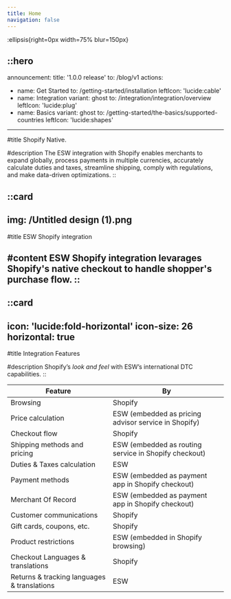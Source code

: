 ```yaml
---
title: Home
navigation: false
---
```


:ellipsis{right=0px width=75% blur=150px}

::hero
---
announcement:
  title: '1.0.0 release'
  to: /blog/v1
actions:
  - name: Get Started
    to: /getting-started/installation
    leftIcon: 'lucide:cable'
  - name: Integration
    variant: ghost
    to: /integration/integration/overview
    leftIcon: 'lucide:plug'
  - name: Basics
    variant: ghost
    to: /getting-started/the-basics/supported-countries
    leftIcon: 'lucide:shapes'
---

#title
Shopify Native.

#description
The ESW integration with Shopify enables merchants to expand globally, process payments in multiple currencies, accurately calculate duties and taxes, streamline shipping, comply with regulations, and make data-driven optimizations.
::

::card
---
img: /Untitled design (1).png
---
#title
ESW Shopify integration

#content
ESW Shopify integration levarages Shopify's native checkout to handle shopper's purchase flow.
::
---

::card
---
icon: 'lucide:fold-horizontal'
icon-size: 26
horizontal: true
---

#title
Integration Features

#description
Shopify’s *look and feel* with ESW’s international DTC capabilities.
::

<div class="overflow-x-auto rounded-md border shadow-sm border-border my-8 bg-background">
  <table class="min-w-full border-collapse">
    <thead>
      <tr>
        <th class="border-b border-border px-4 py-3 text-left text-sm font-semibold text-foreground">Feature</th>
        <th class="border-b border-border px-4 py-3 text-left text-sm font-semibold text-foreground">By</th>
      </tr>
    </thead>
    <tbody class="[&>tr:nth-child(even)]:bg-transparent">
      <tr>
        <td class="border-b border-border px-4 py-3 text-foreground">Browsing</td>
        <td class="border-b border-border px-4 py-3 text-foreground">Shopify</td>
      </tr>
      <tr>
        <td class="border-b border-border px-4 py-3 text-foreground">Price calculation</td>
        <td class="border-b border-border px-4 py-3 text-foreground">ESW (embedded as pricing advisor service in Shopify)</td>
      </tr>
      <tr>
        <td class="border-b border-border px-4 py-3 text-foreground">Checkout flow</td>
        <td class="border-b border-border px-4 py-3 text-foreground">Shopify</td>
      </tr>
      <tr>
        <td class="border-b border-border px-4 py-3 text-foreground">Shipping methods and pricing</td>
        <td class="border-b border-border px-4 py-3 text-foreground">ESW (embedded as routing service in Shopify checkout)</td>
      </tr>
      <tr>
        <td class="border-b border-border px-4 py-3 text-foreground">Duties &amp; Taxes calculation</td>
        <td class="border-b border-border px-4 py-3 text-foreground">ESW</td>
      </tr>
      <tr>
        <td class="border-b border-border px-4 py-3 text-foreground">Payment methods</td>
        <td class="border-b border-border px-4 py-3 text-foreground">ESW (embedded as payment app in Shopify checkout)</td>
      </tr>
      <tr>
        <td class="border-b border-border px-4 py-3 text-foreground">Merchant Of Record</td>
        <td class="border-b border-border px-4 py-3 text-foreground">ESW (embedded as payment app in Shopify checkout)</td>
      </tr>
      <tr>
        <td class="border-b border-border px-4 py-3 text-foreground">Customer communications</td>
        <td class="border-b border-border px-4 py-3 text-foreground">Shopify</td>
      </tr>
      <tr>
        <td class="border-b border-border px-4 py-3 text-foreground">Gift cards, coupons, etc.</td>
        <td class="border-b border-border px-4 py-3 text-foreground">Shopify</td>
      </tr>
      <tr>
        <td class="border-b border-border px-4 py-3 text-foreground">Product restrictions</td>
        <td class="border-b border-border px-4 py-3 text-foreground">ESW (embedded in Shopify browsing)</td>
      </tr>
      <tr>
        <td class="border-b border-border px-4 py-3 text-foreground">Checkout Languages &amp; translations</td>
        <td class="border-b border-border px-4 py-3 text-foreground">Shopify</td>
      </tr>
      <tr>
        <td class="px-4 py-3 text-foreground">Returns &amp; tracking languages &amp; translations</td>
        <td class="px-4 py-3 text-foreground">ESW</td>
      </tr>
    </tbody>
  </table>
</div>






